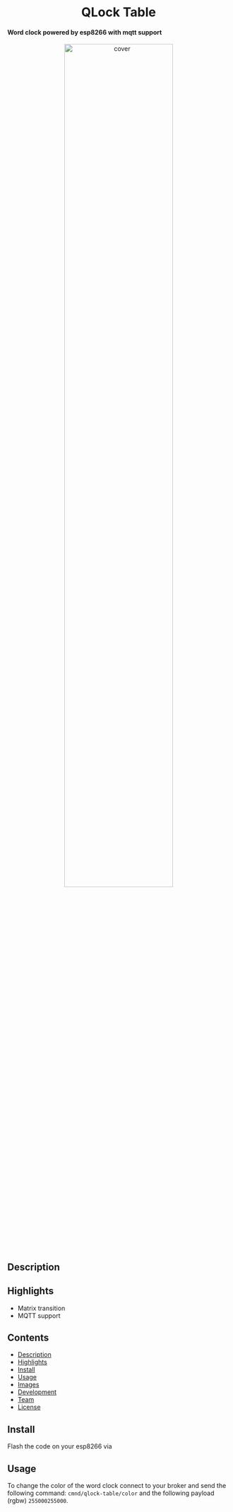 <h1 align="center">
    QLock Table
</h1>

<h4>
    Word clock powered by esp8266 with mqtt support
</h4>

<div align="center">
  <img alt="cover" width="70%" src="media/pictures/title.jpg" />
</div>

## Description

## Highlights

- Matrix transition
- MQTT support

## Contents

- [Description](#description)
- [Highlights](#highlights)
- [Install](#install)
- [Usage](#usage)
- [Images](#images)
- [Development](#development)
- [Team](#team)
- [License](#license)

## Install

Flash the code on your esp8266 via 

## Usage

To change the color of the word clock connect to your broker and send the following command: `cmnd/qlock-table/color` and the following payload (rgbw) `255000255000`.
